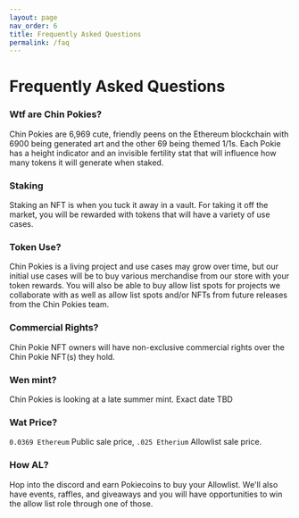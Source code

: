 ```yaml
---
layout: page
nav_order: 6
title: Frequently Asked Questions
permalink: /faq
---
```

# Frequently Asked Questions

### Wtf are Chin Pokies?

Chin Pokies are 6,969 cute, friendly peens on the Ethereum blockchain with 6900 being generated art and the other 69 being themed 1/1s. Each Pokie has a height indicator and an invisible fertility stat that will influence how many tokens it will generate when staked.

### Staking

Staking an NFT is when you tuck it away in a vault. For taking it off the market, you will be rewarded with tokens that will have a variety of use cases.

### Token Use?
Chin Pokies is a living project and use cases may grow over time, but our initial use cases will be to buy various merchandise from our store with your token rewards. You will also be able to buy allow list spots for projects we collaborate with as well as allow list spots and/or NFTs from future releases from the Chin Pokies team.

### Commercial Rights?

Chin Pokie NFT owners will have non-exclusive commercial rights over the Chin Pokie NFT(s) they hold.

### Wen mint?
Chin Pokies is looking at a late summer mint. Exact date TBD

### Wat Price?

`0.0369 Ethereum` Public sale price, `.025 Etherium` Allowlist sale price.

### How AL?

Hop into the discord and earn Pokiecoins to buy your Allowlist. We'll also have events, raffles, and giveaways and you will have opportunities to win the allow list role through one of those.

